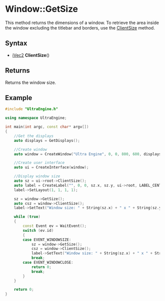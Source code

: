 # Window::GetSize

This method returns the dimensions of a window. To retrieve the area inside the window excluding the titlebar and borders, use the [ClientSize](Window_ClientSize.md) method.

## Syntax

- [iVec2](iVec2.md) **ClientSize**()

## Returns

Returns the window size.

## Example

```c++
#include "UltraEngine.h"

using namespace UltraEngine;

int main(int argc, const char* argv[])
{
    //Get the displays
    auto displays = GetDisplays();

    //Create window
    auto window = CreateWindow("Ultra Engine", 0, 0, 800, 600, displays[0], WINDOW_TITLEBAR | WINDOW_RESIZABLE);

    //Create user interface
    auto ui = CreateInterface(window);

    //Display window size
    auto sz = ui->root->ClientSize();
    auto label = CreateLabel("", 0, 0, sz.x, sz.y, ui->root, LABEL_CENTER | LABEL_MIDDLE);
    label->SetLayout(1, 1, 1, 1);

    sz = window->GetSize();
    auto csz = window->ClientSize();
    label->SetText("Window size: " + String(sz.x) + " x " + String(sz.y) + "\n\nClient size: " + String(csz.x) + " x " + String(csz.y));

    while (true)
    {
        const Event ev = WaitEvent();
        switch (ev.id)
        {
        case EVENT_WINDOWSIZE:
            sz = window->GetSize();
            csz = window->ClientSize();
            label->SetText("Window size: " + String(sz.x) + " x " + String(sz.y) + "\n\nClient size: " + String(csz.x) + " x " + String(csz.y));
            break;
        case EVENT_WINDOWCLOSE:
            return 0;
            break;
        }
    }

    return 0;
}
```
